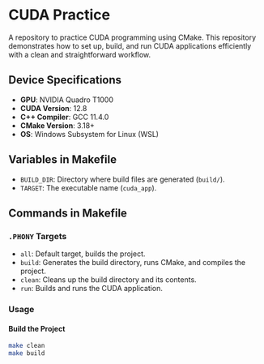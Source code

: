 # CUDA Practice
A repository to practice CUDA programming using CMake. This repository demonstrates how to set up, build, and run CUDA applications efficiently with a clean and straightforward workflow.

## Device Specifications
- **GPU**: NVIDIA Quadro T1000
- **CUDA Version**: 12.8
- **C++ Compiler**: GCC 11.4.0
- **CMake Version**: 3.18+
- **OS**: Windows Subsystem for Linux (WSL)

## Variables in Makefile
- `BUILD_DIR`: Directory where build files are generated (`build/`).
- `TARGET`: The executable name (`cuda_app`).

## Commands in Makefile
### `.PHONY` Targets
- `all`: Default target, builds the project.
- `build`: Generates the build directory, runs CMake, and compiles the project.
- `clean`: Cleans up the build directory and its contents.
- `run`: Builds and runs the CUDA application.

### Usage
#### Build the Project
```bash
make clean
make build